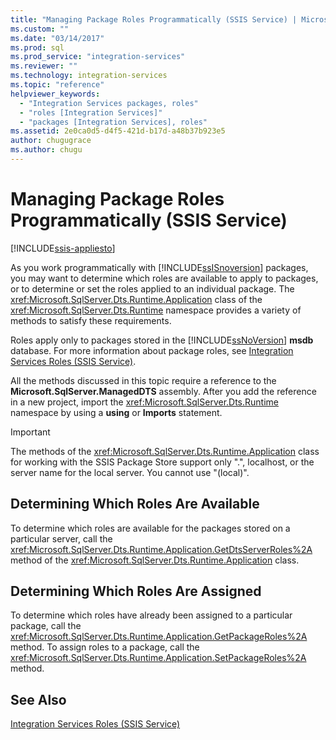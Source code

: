 ```yaml
---
title: "Managing Package Roles Programmatically (SSIS Service) | Microsoft Docs"
ms.custom: ""
ms.date: "03/14/2017"
ms.prod: sql
ms.prod_service: "integration-services"
ms.reviewer: ""
ms.technology: integration-services
ms.topic: "reference"
helpviewer_keywords: 
  - "Integration Services packages, roles"
  - "roles [Integration Services]"
  - "packages [Integration Services], roles"
ms.assetid: 2e0ca0d5-d4f5-421d-b17d-a48b37b923e5
author: chugugrace
ms.author: chugu
---
```

# Managing Package Roles Programmatically (SSIS Service)

[!INCLUDE[ssis-appliesto](../../includes/ssis-appliesto-ssvrpluslinux-asdb-asdw-xxx.md)]


  As you work programmatically with [!INCLUDE[ssISnoversion](../../includes/ssisnoversion-md.md)] packages, you may want to determine which roles are available to apply to packages, or to determine or set the roles applied to an individual package. The <xref:Microsoft.SqlServer.Dts.Runtime.Application> class of the <xref:Microsoft.SqlServer.Dts.Runtime> namespace provides a variety of methods to satisfy these requirements.  
  
 Roles apply only to packages stored in the [!INCLUDE[ssNoVersion](../../includes/ssnoversion-md.md)] **msdb** database. For more information about package roles, see [Integration Services Roles &#40;SSIS Service&#41;](../../integration-services/security/integration-services-roles-ssis-service.md).  
  
 All the methods discussed in this topic require a reference to the **Microsoft.SqlServer.ManagedDTS** assembly. After you add the reference in a new project, import the <xref:Microsoft.SqlServer.Dts.Runtime> namespace by using a **using** or **Imports** statement.  
  
> [!IMPORTANT]  
>  The methods of the <xref:Microsoft.SqlServer.Dts.Runtime.Application> class for working with the SSIS Package Store support only ".", localhost, or the server name for the local server. You cannot use "(local)".  
  
## Determining Which Roles Are Available  
 To determine which roles are available for the packages stored on a particular server, call the <xref:Microsoft.SqlServer.Dts.Runtime.Application.GetDtsServerRoles%2A> method of the <xref:Microsoft.SqlServer.Dts.Runtime.Application> class.  
  
## Determining Which Roles Are Assigned  
 To determine which roles have already been assigned to a particular package, call the <xref:Microsoft.SqlServer.Dts.Runtime.Application.GetPackageRoles%2A> method. To assign roles to a package, call the <xref:Microsoft.SqlServer.Dts.Runtime.Application.SetPackageRoles%2A> method.  
  
## See Also  
 [Integration Services Roles &#40;SSIS Service&#41;](../../integration-services/security/integration-services-roles-ssis-service.md)  
  
  
